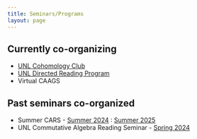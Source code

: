 ```yaml
---
title: Seminars/Programs
layout: page
---
```


## Currently co-organizing

- [UNL Cohomology Club](https://sites.google.com/view/cohomologyclub/home)
- [UNL Directed Reading Program](https://drp-unl.github.io/projects.html)
- Virtual CAAGS 

## Past seminars co-organized

- Summer CARS - [Summer 2024](https://cars-unl.github.io/2024Summer.html) : [Summer 2025](https://cars-unl.github.io/2025Summer.html)
- UNL Commutative Algebra Reading Seminar - [Spring 2024](https://cars-unl.github.io/2024Spring.html)
